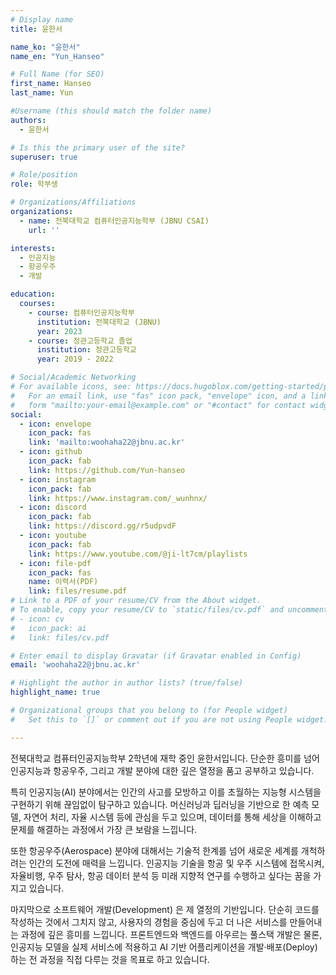 ```yaml
---
# Display name
title: 윤한서

name_ko: "윤한서"
name_en: "Yun_Hanseo"

# Full Name (for SEO)
first_name: Hanseo
last_name: Yun

#Username (this should match the folder name)
authors:
  - 윤한서

# Is this the primary user of the site?
superuser: true

# Role/position
role: 학부생

# Organizations/Affiliations
organizations:
  - name: 전북대학교 컴퓨터인공지능학부 (JBNU CSAI)
    url: ''

interests:
  - 인공지능
  - 항공우주
  - 개발

education:
  courses:
    - course: 컴퓨터인공지능학부
      institution: 전북대학교 (JBNU)
      year: 2023 
    - course: 정관고등학교 졸업
      institution: 정관고등학교
      year: 2019 - 2022

# Social/Academic Networking
# For available icons, see: https://docs.hugoblox.com/getting-started/page-builder/#icons
#   For an email link, use "fas" icon pack, "envelope" icon, and a link in the
#   form "mailto:your-email@example.com" or "#contact" for contact widget.
social:
  - icon: envelope
    icon_pack: fas
    link: 'mailto:woohaha22@jbnu.ac.kr'
  - icon: github
    icon_pack: fab
    link: https://github.com/Yun-hanseo
  - icon: instagram
    icon_pack: fab
    link: https://www.instagram.com/_wunhnx/
  - icon: discord
    icon_pack: fab
    link: https://discord.gg/r5udpvdF
  - icon: youtube
    icon_pack: fab
    link: https://www.youtube.com/@ji-lt7cm/playlists
  - icon: file-pdf
    icon_pack: fas
    name: 이력서(PDF)
    link: files/resume.pdf
# Link to a PDF of your resume/CV from the About widget.
# To enable, copy your resume/CV to `static/files/cv.pdf` and uncomment the lines below.
# - icon: cv
#   icon_pack: ai
#   link: files/cv.pdf

# Enter email to display Gravatar (if Gravatar enabled in Config)
email: 'woohaha22@jbnu.ac.kr'

# Highlight the author in author lists? (true/false)
highlight_name: true

# Organizational groups that you belong to (for People widget)
#   Set this to `[]` or comment out if you are not using People widget.

---
```



전북대학교 컴퓨터인공지능학부 2학년에 재학 중인 윤한서입니다.
단순한 흥미를 넘어 인공지능과 항공우주, 그리고 개발 분야에 대한 깊은 열정을 품고 공부하고 있습니다.

특히 인공지능(AI) 분야에서는 인간의 사고를 모방하고 이를 초월하는 지능형 시스템을 구현하기 위해 끊임없이 탐구하고 있습니다. 머신러닝과 딥러닝을 기반으로 한 예측 모델, 자연어 처리, 자율 시스템 등에 관심을 두고 있으며, 데이터를 통해 세상을 이해하고 문제를 해결하는 과정에서 가장 큰 보람을 느낍니다.

또한 항공우주(Aerospace) 분야에 대해서는 기술적 한계를 넘어 새로운 세계를 개척하려는 인간의 도전에 매력을 느낍니다. 인공지능 기술을 항공 및 우주 시스템에 접목시켜, 자율비행, 우주 탐사, 항공 데이터 분석 등 미래 지향적 연구를 수행하고 싶다는 꿈을 가지고 있습니다.

마지막으로 소프트웨어 개발(Development) 은 제 열정의 기반입니다. 단순히 코드를 작성하는 것에서 그치지 않고, 사용자의 경험을 중심에 두고 더 나은 서비스를 만들어내는 과정에 깊은 흥미를 느낍니다. 프론트엔드와 백엔드를 아우르는 풀스택 개발은 물론, 인공지능 모델을 실제 서비스에 적용하고 AI 기반 어플리케이션을 개발·배포(Deploy) 하는 전 과정을 직접 다루는 것을 목표로 하고 있습니다.
